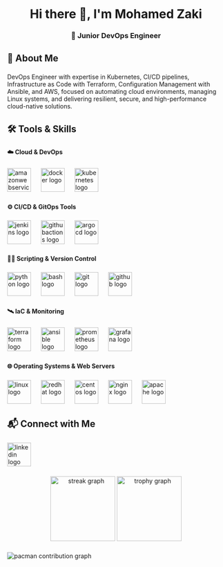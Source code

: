 <h1 align="center">Hi there  👋, I'm Mohamed Zaki</h1>

###

<h3 align="center">🚀 Junior DevOps Engineer</h3>

###

<h2 align="left">📌 About Me</h2>

###

<p align="left">DevOps Engineer with expertise in Kubernetes, CI/CD pipelines, Infrastructure as Code with Terraform, Configuration Management with Ansible, and AWS, focused on automating cloud environments, managing Linux systems, and delivering resilient, secure, and high-performance cloud-native solutions.</p>

###

<h2 align="left">🛠️ Tools & Skills</h2>

###

<h4 align="left">☁️ Cloud & DevOps</h4>

###

<div align="left">
  <img src="https://skillicons.dev/icons?i=aws" height="55" alt="amazonwebservices logo"  />
  <img width="15" />
  <img src="https://img.shields.io/badge/Docker-2496ED?logo=docker&logoColor=white&style=for-the-badge" height="55" alt="docker logo"  />
  <img width="15" />
  <img src="https://img.shields.io/badge/Kubernetes-326CE5?logo=kubernetes&logoColor=white&style=for-the-badge" height="55" alt="kubernetes logo"  />
</div>

###

<h4 align="left">⚙️ CI/CD & GitOps Tools</h4>

###

<div align="left">
  <img src="https://img.shields.io/badge/Jenkins-D24939?logo=jenkins&logoColor=white&style=for-the-badge" height="55" alt="jenkins logo"  />
  <img width="15" />
  <img src="https://img.shields.io/badge/GitHub Actions-2088FF?logo=githubactions&logoColor=white&style=for-the-badge" height="55" alt="githubactions logo"  />
  <img width="15" />
  <img src="https://img.shields.io/badge/Argo-EF7B4D?logo=argo&logoColor=black&style=for-the-badge" height="55" alt="argocd logo"  />
</div>

###

<h4 align="left">👨‍💻 Scripting & Version Control</h4>

###

<div align="left">
  <img src="https://img.shields.io/badge/Python-3776AB?logo=python&logoColor=white&style=for-the-badge" height="55" alt="python logo"  />
  <img width="15" />
  <img src="https://img.shields.io/badge/GNU Bash-4EAA25?logo=gnubash&logoColor=white&style=for-the-badge" height="55" alt="bash logo"  />
  <img width="15" />
  <img src="https://img.shields.io/badge/Git-F05032?logo=git&logoColor=white&style=for-the-badge" height="55" alt="git logo"  />
  <img width="15" />
  <img src="https://img.shields.io/badge/GitHub-181717?logo=github&logoColor=white&style=for-the-badge" height="55" alt="github logo"  />
</div>

###

<h4 align="left">🛰️ IaC & Monitoring</h4>

###

<div align="left">
  <img src="https://img.shields.io/badge/Terraform-7B42BC?logo=terraform&logoColor=white&style=for-the-badge" height="55" alt="terraform logo"  />
  <img width="15" />
  <img src="https://img.shields.io/badge/Ansible-EE0000?logo=ansible&logoColor=white&style=for-the-badge" height="55" alt="ansible logo"  />
  <img width="15" />
  <img src="https://img.shields.io/badge/Prometheus-E6522C?logo=prometheus&logoColor=white&style=for-the-badge" height="55" alt="prometheus logo"  />
  <img width="15" />
  <img src="https://img.shields.io/badge/Grafana-F46800?logo=grafana&logoColor=black&style=for-the-badge" height="55" alt="grafana logo"  />
</div>

###

<h4 align="left">🌐 Operating Systems & Web Servers</h4>

###

<div align="left">
  <img src="https://img.shields.io/badge/Linux-FCC624?logo=linux&logoColor=black&style=for-the-badge" height="55" alt="linux logo"  />
  <img width="15" />
  <img src="https://img.shields.io/badge/Red Hat-EE0000?logo=redhat&logoColor=white&style=for-the-badge" height="55" alt="redhat logo"  />
  <img width="15" />
  <img src="https://img.shields.io/badge/CentOS-262577?logo=centos&logoColor=white&style=for-the-badge" height="55" alt="centos logo"  />
  <img width="15" />
  <img src="https://img.shields.io/badge/NGINX-009639?logo=nginx&logoColor=white&style=for-the-badge" height="55" alt="nginx logo"  />
  <img width="15" />
  <img src="https://img.shields.io/badge/Apache-D22128?logo=apache&logoColor=white&style=for-the-badge" height="55" alt="apache logo"  />
</div>

###

<h2 align="left">📬 Connect with Me</h2>

###

<div align="left">
  <a href="https://www.linkedin.com/in/mohamed-zaaki/" target="_blank">
    <img src="https://img.shields.io/static/v1?message=LinkedIn&logo=linkedin&label=&color=0077B5&logoColor=white&labelColor=&style=for-the-badge" height="55" alt="linkedin logo"  />
  </a>
</div>

###

<div align="center">
  <img src="https://streak-stats.demolab.com?user=Mohamedzaakii&locale=en&mode=daily&theme=dracula&hide_border=false&border_radius=5&order=3" height="150" alt="streak graph"  />
  <img src="https://github-profile-trophy.vercel.app?username=Mohamedzaakii&theme=dracula&column=-1&row=1&margin-w=8&margin-h=8&no-bg=false&no-frame=false&order=4" height="150" alt="trophy graph"  />
</div>

###

<picture>
  <source media="(prefers-color-scheme: dark)" srcset="https://raw.githubusercontent.com/Mohamedzaakii/Mohamedzaakii/output/pacman-contribution-graph-dark.svg">
  <source media="(prefers-color-scheme: light)" srcset="https://raw.githubusercontent.com/Mohamedzaakii/Mohamedzaakii/output/pacman-contribution-graph.svg">
  <img alt="pacman contribution graph" src="https://raw.githubusercontent.com/Mohamedzaakii/Mohamedzaakii/output/pacman-contribution-graph.svg">
</picture>

###
